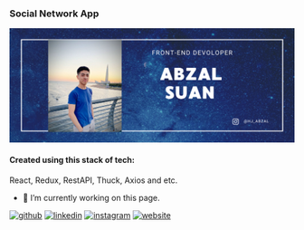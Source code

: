 ### Social Network App

<img src='./src/assets/images/readmeBanner.png'>

#### Created using this stack of tech:

React, Redux, RestAPI, Thuck, Axios and etc.

- 🔭 I’m currently working on this page.

[<img src='https://cdn.jsdelivr.net/npm/simple-icons@3.0.1/icons/github.svg' alt='github' height='40'>](https://github.com/https://github.com/hj-abzal) [<img src='https://cdn.jsdelivr.net/npm/simple-icons@3.0.1/icons/linkedin.svg' alt='linkedin' height='40'>](https://www.linkedin.com/in/https://www.linkedin.com/in/abzal-suan//) [<img src='https://cdn.jsdelivr.net/npm/simple-icons@3.0.1/icons/instagram.svg' alt='instagram' height='40'>](https://www.instagram.com/https://www.instagram.com/hj_abzal//) [<img src='https://cdn.jsdelivr.net/npm/simple-icons@3.0.1/icons/icloud.svg' alt='website' height='40'>](https://hj-abzal.github.io/my-portfolio/)
